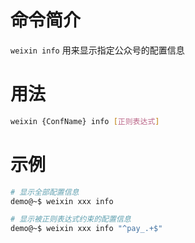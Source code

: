 # 命令简介 

`weixin info` 用来显示指定公众号的配置信息

# 用法

```bash
weixin {ConfName} info [正则表达式]
```

# 示例

```bash
# 显示全部配置信息
demo@~$ weixin xxx info

# 显示被正则表达式约束的配置信息
demo@~$ weixin xxx info "^pay_.+$"
```